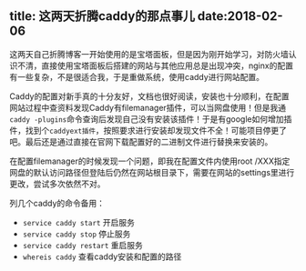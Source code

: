 title: 这两天折腾caddy的那点事儿
date:2018-02-06
---
这两天自己折腾博客一开始使用的是宝塔面板，但是因为刚开始学习，对防火墙认识不清，直接使用宝塔面板后搭建的网站与其他应用总是出现冲突，nginx的配置有一些复杂，不是很适合我，于是重做系统，使用caddy进行网站配置。

Caddy的配置对新手真的十分友好，文档也很好阅读，安装也十分顺利，在配置网站过程中查资料发现Caddy有filemanager插件，可以当网盘使用！但是我通`caddy -plugins`命令查询后发现自己没有安装该插件！于是有google如何增加插件，找到个`caddyext插件`，按照要求进行安装却发现文件不全！可能项目停更了吧。最后还是通过直接在官网下载配置好的二进制文件进行替换来安装的。

在配置filemanager的时候发现一个问题，即我在配置文件内使用root /XXX指定网盘的默认访问路径但登陆后仍然在网站根目录下，需要在网站的settings里进行更改，尝试多次依然不对。

列几个caddy的命令备用：

* `service caddy start` 开启服务
* `service caddy stop` 停止服务
* `service caddy restart` 重启服务
* `whereis caddy` 查看caddy安装和配置的路径